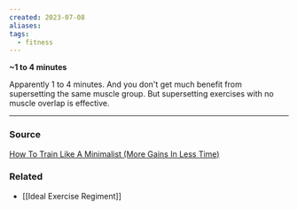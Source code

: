```yaml
---
created: 2023-07-08
aliases: 
tags:
  - fitness
---
```

**~1 to 4 minutes**

Apparently 1 to 4 minutes. And you don't get much benefit from supersetting the same muscle group. But supersetting exercises with no muscle overlap is effective.

---

### Source

[How To Train Like A Minimalist (More Gains In Less Time)](https://youtu.be/xc4OtzAnVMI)

### Related
- [[Ideal Exercise Regiment]]